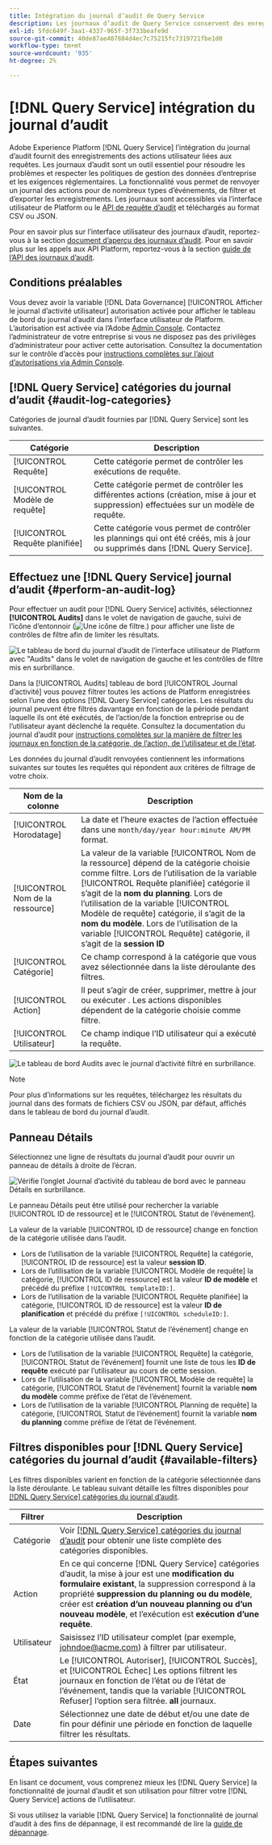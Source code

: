 ```yaml
---
title: Intégration du journal d’audit de Query Service
description: Les journaux d’audit de Query Service conservent des enregistrements pour diverses actions de l’utilisateur afin de former un journal d’audit pour la résolution des problèmes ou le respect des politiques de gestion des données d’entreprise et des exigences réglementaires. Ce tutoriel présente un aperçu des fonctionnalités de journal d’audit spécifiques à Query Service.
exl-id: 5fdc649f-3aa1-4337-965f-3f733beafe9d
source-git-commit: 40de87ae407884d4ec7c75215fc7319721fbe1d0
workflow-type: tm+mt
source-wordcount: '935'
ht-degree: 2%

---
```


# [!DNL Query Service] intégration du journal d’audit

Adobe Experience Platform [!DNL Query Service] l’intégration du journal d’audit fournit des enregistrements des actions utilisateur liées aux requêtes. Les journaux d’audit sont un outil essentiel pour résoudre les problèmes et respecter les politiques de gestion des données d’entreprise et les exigences réglementaires. La fonctionnalité vous permet de renvoyer un journal des actions pour de nombreux types d’événements, de filtrer et d’exporter les enregistrements. Les journaux sont accessibles via l’interface utilisateur de Platform ou le [API de requête d’audit](https://www.adobe.io/experience-platform-apis/references/audit-query/) et téléchargés au format CSV ou JSON.

Pour en savoir plus sur l’interface utilisateur des journaux d’audit, reportez-vous à la section [document d’aperçu des journaux d’audit](../../landing/governance-privacy-security/audit-logs/overview.md). Pour en savoir plus sur les appels aux API Platform, reportez-vous à la section [guide de l’API des journaux d’audit](../../landing/api-guide.md).

## Conditions préalables

Vous devez avoir la variable [!DNL Data Governance] [!UICONTROL Afficher le journal d’activité utilisateur] autorisation activée pour afficher le tableau de bord du journal d’audit dans l’interface utilisateur de Platform. L’autorisation est activée via l’Adobe [Admin Console](https://adminconsole.adobe.com/). Contactez l’administrateur de votre entreprise si vous ne disposez pas des privilèges d’administrateur pour activer cette autorisation. Consultez la documentation sur le contrôle d’accès pour [instructions complètes sur l’ajout d’autorisations via Admin Console](../../access-control/home.md).

## [!DNL Query Service] catégories du journal d’audit {#audit-log-categories}

Catégories de journal d’audit fournies par [!DNL Query Service] sont les suivantes.

| Catégorie | Description |
|---|---|
| [!UICONTROL Requête] | Cette catégorie permet de contrôler les exécutions de requête. |
| [!UICONTROL Modèle de requête] | Cette catégorie permet de contrôler les différentes actions (création, mise à jour et suppression) effectuées sur un modèle de requête. |
| [!UICONTROL Requête planifiée] | Cette catégorie vous permet de contrôler les plannings qui ont été créés, mis à jour ou supprimés dans [!DNL Query Service]. |

## Effectuez une [!DNL Query Service] journal d’audit {#perform-an-audit-log}

Pour effectuer un audit pour [!DNL Query Service] activités, sélectionnez **[!UICONTROL Audits]** dans le volet de navigation de gauche, suivi de l’icône d’entonnoir (![Une icône de filtre.](../images/audit-log/filter.png)) pour afficher une liste de contrôles de filtre afin de limiter les résultats.

![Le tableau de bord du journal d’audit de l’interface utilisateur de Platform avec &quot;Audits&quot; dans le volet de navigation de gauche et les contrôles de filtre mis en surbrillance.](../images/audit-log/filter-controls.png)

Dans la [!UICONTROL Audits] tableau de bord [!UICONTROL Journal d’activité] vous pouvez filtrer toutes les actions de Platform enregistrées selon l’une des options [!DNL Query Service] catégories. Les résultats du journal peuvent être filtrés davantage en fonction de la période pendant laquelle ils ont été exécutés, de l’action/de la fonction entreprise ou de l’utilisateur ayant déclenché la requête. Consultez la documentation du journal d’audit pour [instructions complètes sur la manière de filtrer les journaux en fonction de la catégorie, de l’action, de l’utilisateur et de l’état](../../landing/governance-privacy-security/audit-logs/overview.md#managing-audit-logs-in-the-ui).

Les données du journal d’audit renvoyées contiennent les informations suivantes sur toutes les requêtes qui répondent aux critères de filtrage de votre choix.

| Nom de la colonne | Description |
|---|---|
| [!UICONTROL Horodatage] | La date et l’heure exactes de l’action effectuée dans une `month/day/year hour:minute AM/PM` format. |
| [!UICONTROL Nom de la ressource] | La valeur de la variable [!UICONTROL Nom de la ressource] dépend de la catégorie choisie comme filtre. Lors de l’utilisation de la variable [!UICONTROL Requête planifiée] catégorie il s’agit de la **nom du planning**. Lors de l’utilisation de la variable [!UICONTROL Modèle de requête] catégorie, il s’agit de la **nom du modèle**. Lors de l’utilisation de la variable [!UICONTROL Requête] catégorie, il s’agit de la **session ID** |
| [!UICONTROL Catégorie] | Ce champ correspond à la catégorie que vous avez sélectionnée dans la liste déroulante des filtres. |
| [!UICONTROL Action] | Il peut s’agir de créer, supprimer, mettre à jour ou exécuter . Les actions disponibles dépendent de la catégorie choisie comme filtre. |
| [!UICONTROL Utilisateur] | Ce champ indique l’ID utilisateur qui a exécuté la requête. |

![Le tableau de bord Audits avec le journal d’activité filtré en surbrillance.](../images/audit-log/filtered-activity.png)

>[!NOTE]
>
>Pour plus d’informations sur les requêtes, téléchargez les résultats du journal dans des formats de fichiers CSV ou JSON, par défaut, affichés dans le tableau de bord du journal d’audit.

## Panneau Détails

Sélectionnez une ligne de résultats du journal d’audit pour ouvrir un panneau de détails à droite de l’écran.

![Vérifie l’onglet Journal d’activité du tableau de bord avec le panneau Détails en surbrillance.](../images/audit-log/details-panel.png)

Le panneau Détails peut être utilisé pour rechercher la variable [!UICONTROL ID de ressource] et le [!UICONTROL Statut de l’événement].

La valeur de la variable [!UICONTROL ID de ressource] change en fonction de la catégorie utilisée dans l’audit.

* Lors de l’utilisation de la variable [!UICONTROL Requête] la catégorie, [!UICONTROL ID de ressource] est la valeur  **session ID**.
* Lors de l’utilisation de la variable [!UICONTROL Modèle de requête] la catégorie, [!UICONTROL ID de ressource] est la valeur **ID de modèle** et précédé du préfixe `[!UICONTROL templateID:]`.
* Lors de l’utilisation de la variable [!UICONTROL Requête planifiée] la catégorie, [!UICONTROL ID de ressource] est la valeur  **ID de planification** et précédé du préfixe `[!UICONTROL scheduleID:]`.

La valeur de la variable [!UICONTROL Statut de l’événement] change en fonction de la catégorie utilisée dans l’audit.

* Lors de l’utilisation de la variable [!UICONTROL Requête] la catégorie, [!UICONTROL Statut de l’événement] fournit une liste de tous les **ID de requête** exécuté par l’utilisateur au cours de cette session.
* Lors de l’utilisation de la variable [!UICONTROL Modèle de requête] la catégorie, [!UICONTROL Statut de l’événement] fournit la variable **nom du modèle** comme préfixe de l’état de l’événement.
* Lors de l’utilisation de la variable [!UICONTROL Planning de requête] la catégorie, [!UICONTROL Statut de l’événement] fournit la variable **nom du planning** comme préfixe de l’état de l’événement.

## Filtres disponibles pour [!DNL Query Service] catégories du journal d’audit {#available-filters}

Les filtres disponibles varient en fonction de la catégorie sélectionnée dans la liste déroulante. Le tableau suivant détaille les filtres disponibles pour [[!DNL Query Service] catégories du journal d’audit](#audit-log-categories).

| Filtrer | Description |
|---|---|
| Catégorie | Voir [[!DNL Query Service] catégories du journal d’audit](#audit-log-categories) pour obtenir une liste complète des catégories disponibles. |
| Action | En ce qui concerne [!DNL Query Service] catégories d’audit, la mise à jour est une **modification du formulaire existant**, la suppression correspond à la propriété **suppression du planning ou du modèle**, créer est **création d’un nouveau planning ou d’un nouveau modèle**, et l’exécution est **exécution d’une requête**. |
| Utilisateur | Saisissez l’ID utilisateur complet (par exemple, johndoe@acme.com) à filtrer par utilisateur. |
| État | Le [!UICONTROL Autoriser], [!UICONTROL Succès], et [!UICONTROL Échec] Les options filtrent les journaux en fonction de l’état ou de l’état de l’événement, tandis que la variable [!UICONTROL Refuser] l’option sera filtrée. **all** journaux. |
| Date | Sélectionnez une date de début et/ou une date de fin pour définir une période en fonction de laquelle filtrer les résultats. |

## Étapes suivantes

En lisant ce document, vous comprenez mieux les [!DNL Query Service] la fonctionnalité de journal d’audit et son utilisation pour filtrer votre [!DNL Query Service] actions de l’utilisateur.

Si vous utilisez la variable [!DNL Query Service] la fonctionnalité de journal d’audit à des fins de dépannage, il est recommandé de lire la [guide de dépannage](../troubleshooting-guide.md).
